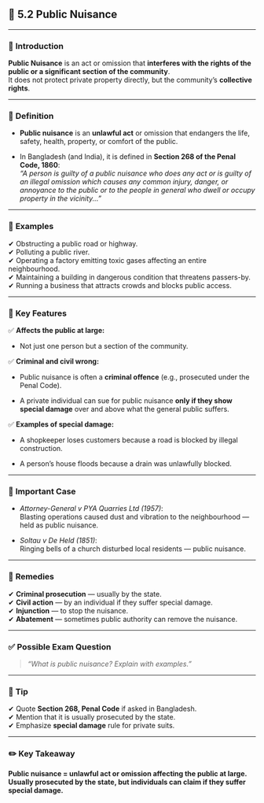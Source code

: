 
## 📑 **5.2 Public Nuisance**

---

### 📌 **Introduction**

**Public Nuisance** is an act or omission that **interferes with the rights of the public or a significant section of the community**.  
It does not protect private property directly, but the community’s **collective rights**.

---

### 📌 **Definition**

- **Public nuisance** is an **unlawful act** or omission that endangers the life, safety, health, property, or comfort of the public.
    
- In Bangladesh (and India), it is defined in **Section 268 of the Penal Code, 1860**:  
    _“A person is guilty of a public nuisance who does any act or is guilty of an illegal omission which causes any common injury, danger, or annoyance to the public or to the people in general who dwell or occupy property in the vicinity...”_
    

---

### 📌 **Examples**

✔ Obstructing a public road or highway.  
✔ Polluting a public river.  
✔ Operating a factory emitting toxic gases affecting an entire neighbourhood.  
✔ Maintaining a building in dangerous condition that threatens passers-by.  
✔ Running a business that attracts crowds and blocks public access.

---

### 📌 **Key Features**

✅ **Affects the public at large:**

- Not just one person but a section of the community.
    

✅ **Criminal and civil wrong:**

- Public nuisance is often a **criminal offence** (e.g., prosecuted under the Penal Code).
    
- A private individual can sue for public nuisance **only if they show special damage** over and above what the general public suffers.
    

✅ **Examples of special damage:**

- A shopkeeper loses customers because a road is blocked by illegal construction.
    
- A person’s house floods because a drain was unlawfully blocked.
    

---

### 📌 **Important Case**

- _Attorney-General v PYA Quarries Ltd (1957)_:  
    Blasting operations caused dust and vibration to the neighbourhood — held as public nuisance.
    
- _Soltau v De Held (1851)_:  
    Ringing bells of a church disturbed local residents — public nuisance.
    

---

### 📌 **Remedies**

✔ **Criminal prosecution** — usually by the state.  
✔ **Civil action** — by an individual if they suffer special damage.  
✔ **Injunction** — to stop the nuisance.  
✔ **Abatement** — sometimes public authority can remove the nuisance.

---

### ✅ **Possible Exam Question**

> _“What is public nuisance? Explain with examples.”_

---

### 📌 **Tip**

✔ Quote **Section 268, Penal Code** if asked in Bangladesh.  
✔ Mention that it is usually prosecuted by the state.  
✔ Emphasize **special damage** rule for private suits.

---

### ✏️ **Key Takeaway**

**Public nuisance = unlawful act or omission affecting the public at large.  
Usually prosecuted by the state, but individuals can claim if they suffer special damage.**
